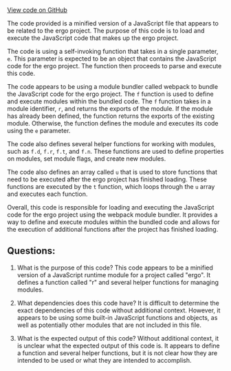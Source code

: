 [View code on GitHub](https://github.com/ergoplatform/ergo/src/main/resources/panel/static/js/runtime-main.219240e0.js)

The code provided is a minified version of a JavaScript file that appears to be related to the ergo project. The purpose of this code is to load and execute the JavaScript code that makes up the ergo project. 

The code is using a self-invoking function that takes in a single parameter, `e`. This parameter is expected to be an object that contains the JavaScript code for the ergo project. The function then proceeds to parse and execute this code. 

The code appears to be using a module bundler called webpack to bundle the JavaScript code for the ergo project. The `f` function is used to define and execute modules within the bundled code. The `f` function takes in a module identifier, `r`, and returns the exports of the module. If the module has already been defined, the function returns the exports of the existing module. Otherwise, the function defines the module and executes its code using the `e` parameter. 

The code also defines several helper functions for working with modules, such as `f.d`, `f.r`, `f.t`, and `f.n`. These functions are used to define properties on modules, set module flags, and create new modules. 

The code also defines an array called `u` that is used to store functions that need to be executed after the ergo project has finished loading. These functions are executed by the `t` function, which loops through the `u` array and executes each function. 

Overall, this code is responsible for loading and executing the JavaScript code for the ergo project using the webpack module bundler. It provides a way to define and execute modules within the bundled code and allows for the execution of additional functions after the project has finished loading.
## Questions: 
 1. What is the purpose of this code?
   This code appears to be a minified version of a JavaScript runtime module for a project called "ergo". It defines a function called "r" and several helper functions for managing modules.

2. What dependencies does this code have?
   It is difficult to determine the exact dependencies of this code without additional context. However, it appears to be using some built-in JavaScript functions and objects, as well as potentially other modules that are not included in this file.

3. What is the expected output of this code?
   Without additional context, it is unclear what the expected output of this code is. It appears to define a function and several helper functions, but it is not clear how they are intended to be used or what they are intended to accomplish.